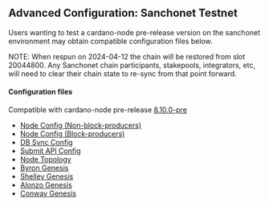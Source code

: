 ## Advanced Configuration: Sanchonet Testnet

Users wanting to test a cardano-node pre-release version on the sanchonet
environment may obtain compatible configuration files below.

NOTE: When respun on 2024-04-12 the chain will be restored from slot 20044800.
Any Sanchonet chain participants, stakepools, integrators, etc, will need to
clear their chain state to re-sync from that point forward.

#### Configuration files

Compatible with cardano-node pre-release [8.10.0-pre](https://github.com/IntersectMBO/cardano-node/releases/tag/8.10.0-pre)

- [Node Config (Non-block-producers)](environments-pre/sanchonet/config.json)
- [Node Config (Block-producers)](environments-pre/sanchonet/config-bp.json)
- [DB Sync Config](environments-pre/sanchonet/db-sync-config.json)
- [Submit API Config](environments-pre/sanchonet/submit-api-config.json)
- [Node Topology](environments-pre/sanchonet/topology.json)
- [Byron Genesis](environments-pre/sanchonet/byron-genesis.json)
- [Shelley Genesis](environments-pre/sanchonet/shelley-genesis.json)
- [Alonzo Genesis](environments-pre/sanchonet/alonzo-genesis.json)
- [Conway Genesis](environments-pre/sanchonet/conway-genesis.json)
